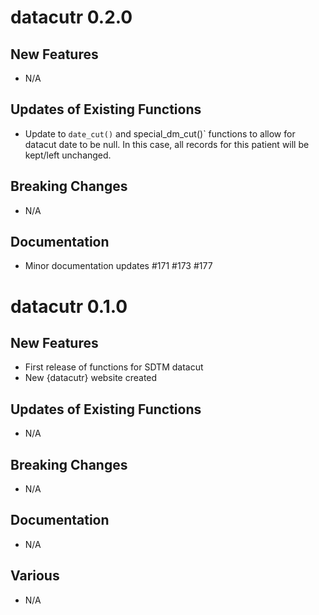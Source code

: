 # datacutr 0.2.0

## New Features
- N/A

## Updates of Existing Functions
- Update to `date_cut()` and  special_dm_cut()` functions to allow for 
datacut date to be null. In this case, all records for this patient 
will be kept/left unchanged. 

## Breaking Changes
- N/A

## Documentation
- Minor documentation updates #171 #173 #177

# datacutr 0.1.0

## New Features
- First release of functions for SDTM datacut
- New {datacutr} website created

## Updates of Existing Functions
- N/A

## Breaking Changes
- N/A

## Documentation
- N/A

## Various
- N/A


